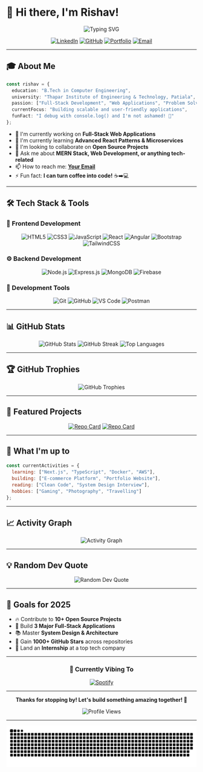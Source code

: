 # 👋 Hi there, I'm Rishav!

<div align="center">
  <img src="https://readme-typing-svg.herokuapp.com?font=Fira+Code&pause=1000&color=36BCF7&center=true&vCenter=true&width=435&lines=Full+Stack+Developer;Computer+Engineering+Student;Always+Learning+New+Technologies" alt="Typing SVG" />
</div>

<div align="center">
  
  [![LinkedIn](https://img.shields.io/badge/LinkedIn-0077B5?style=for-the-badge&logo=linkedin&logoColor=white)](https://linkedin.com/in/your-profile)
  [![GitHub](https://img.shields.io/badge/GitHub-100000?style=for-the-badge&logo=github&logoColor=white)](https://github.com/your-username)
  [![Portfolio](https://img.shields.io/badge/Portfolio-FF5722?style=for-the-badge&logo=todoist&logoColor=white)](https://your-portfolio.com)
  [![Email](https://img.shields.io/badge/Email-D14836?style=for-the-badge&logo=gmail&logoColor=white)](mailto:your.email@gmail.com)

</div>

---

## 🎓 About Me

```typescript
const rishav = {
  education: "B.Tech in Computer Engineering",
  university: "Thapar Institute of Engineering & Technology, Patiala",
  passion: ["Full-Stack Development", "Web Applications", "Problem Solving"],
  currentFocus: "Building scalable and user-friendly applications",
  funFact: "I debug with console.log() and I'm not ashamed! 🐛"
};
```

- 🔭 I'm currently working on **Full-Stack Web Applications**
- 🌱 I'm currently learning **Advanced React Patterns & Microservices**
- 👯 I'm looking to collaborate on **Open Source Projects**
- 💬 Ask me about **MERN Stack, Web Development, or anything tech-related**
- 📫 How to reach me: **[Your Email](mailto:your.email@gmail.com)**
- ⚡ Fun fact: **I can turn coffee into code!** ☕➡️💻

---

## 🛠️ Tech Stack & Tools

### 🚀 Frontend Development
<div align="center">
  
  ![HTML5](https://img.shields.io/badge/HTML5-E34F26?style=for-the-badge&logo=html5&logoColor=white)
  ![CSS3](https://img.shields.io/badge/CSS3-1572B6?style=for-the-badge&logo=css3&logoColor=white)
  ![JavaScript](https://img.shields.io/badge/JavaScript-F7DF1E?style=for-the-badge&logo=javascript&logoColor=black)
  ![React](https://img.shields.io/badge/React-20232A?style=for-the-badge&logo=react&logoColor=61DAFB)
  ![Angular](https://img.shields.io/badge/Angular-DD0031?style=for-the-badge&logo=angular&logoColor=white)
  ![Bootstrap](https://img.shields.io/badge/Bootstrap-563D7C?style=for-the-badge&logo=bootstrap&logoColor=white)
  ![TailwindCSS](https://img.shields.io/badge/Tailwind_CSS-38B2AC?style=for-the-badge&logo=tailwind-css&logoColor=white)

</div>

### ⚙️ Backend Development
<div align="center">
  
  ![Node.js](https://img.shields.io/badge/Node.js-43853D?style=for-the-badge&logo=node.js&logoColor=white)
  ![Express.js](https://img.shields.io/badge/Express.js-404D59?style=for-the-badge&logo=express&logoColor=white)
  ![MongoDB](https://img.shields.io/badge/MongoDB-4EA94B?style=for-the-badge&logo=mongodb&logoColor=white)
  ![Firebase](https://img.shields.io/badge/Firebase-039BE5?style=for-the-badge&logo=Firebase&logoColor=white)

</div>

### 🔧 Development Tools
<div align="center">
  
  ![Git](https://img.shields.io/badge/Git-F05032?style=for-the-badge&logo=git&logoColor=white)
  ![GitHub](https://img.shields.io/badge/GitHub-100000?style=for-the-badge&logo=github&logoColor=white)
  ![VS Code](https://img.shields.io/badge/VS_Code-0078D4?style=for-the-badge&logo=visual%20studio%20code&logoColor=white)
  ![Postman](https://img.shields.io/badge/Postman-FF6C37?style=for-the-badge&logo=postman&logoColor=white)

</div>

---

## 📊 GitHub Stats

<div align="center">
  
  <img src="https://github-readme-stats.vercel.app/api?username=your-username&theme=radical&hide_border=false&include_all_commits=true&count_private=true" alt="GitHub Stats" />
  
  <img src="https://github-readme-streak-stats.herokuapp.com/?user=your-username&theme=radical&hide_border=false" alt="GitHub Streak" />
  
  <img src="https://github-readme-stats.vercel.app/api/top-langs/?username=your-username&theme=radical&hide_border=false&include_all_commits=true&count_private=true&layout=compact" alt="Top Languages" />

</div>

---

## 🏆 GitHub Trophies

<div align="center">
  
  <img src="https://github-profile-trophy.vercel.app/?username=your-username&theme=radical&no-frame=false&no-bg=false&margin-w=4" alt="GitHub Trophies" />

</div>

---

## 💼 Featured Projects

<div align="center">

[![Repo Card](https://github-readme-stats.vercel.app/api/pin/?username=your-username&repo=project-name-1&theme=radical)](https://github.com/your-username/project-name-1)
[![Repo Card](https://github-readme-stats.vercel.app/api/pin/?username=your-username&repo=project-name-2&theme=radical)](https://github.com/your-username/project-name-2)

</div>

---

## 🌟 What I'm up to

```javascript
const currentActivities = {
  learning: ["Next.js", "TypeScript", "Docker", "AWS"],
  building: ["E-commerce Platform", "Portfolio Website"],
  reading: ["Clean Code", "System Design Interview"],
  hobbies: ["Gaming", "Photography", "Travelling"]
};
```

---

## 📈 Activity Graph

<div align="center">
  
  <img src="https://github-readme-activity-graph.vercel.app/graph?username=your-username&theme=react-dark&hide_border=true" alt="Activity Graph" />

</div>

---

## 💡 Random Dev Quote

<div align="center">
  
  <img src="https://quotes-github-readme.vercel.app/api?type=horizontal&theme=radical" alt="Random Dev Quote" />

</div>

---

## 🎯 Goals for 2025

- 🔥 Contribute to **10+ Open Source Projects**
- 🚀 Build **3 Major Full-Stack Applications**
- 📚 Master **System Design & Architecture**
- 🌟 Gain **1000+ GitHub Stars** across repositories
- 💼 Land an **Internship** at a top tech company

---

<div align="center">
  
  ### 🎵 Currently Vibing To
  [![Spotify](https://novatorem-kyzbk7wxl-bardiesel.vercel.app/api/spotify)](https://open.spotify.com/user/your-spotify-username)

</div>

---

<div align="center">
  
  **Thanks for stopping by! Let's build something amazing together! 🚀**
  
  <img src="https://komarev.com/ghpvc/?username=your-username&label=Profile%20views&color=0e75b6&style=flat" alt="Profile Views" />

</div>

---

<div align="center">
  
  <img src="https://raw.githubusercontent.com/platane/platane/output/github-contribution-grid-snake-dark.svg" alt="Snake animation" />

</div>
